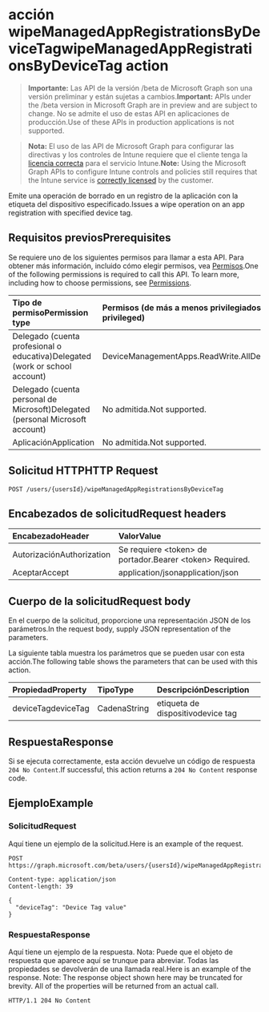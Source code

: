# <a name="wipemanagedappregistrationsbydevicetag-action"></a><span data-ttu-id="33500-101">acción wipeManagedAppRegistrationsByDeviceTag</span><span class="sxs-lookup"><span data-stu-id="33500-101">wipeManagedAppRegistrationsByDeviceTag action</span></span>

> <span data-ttu-id="33500-102">**Importante:** Las API de la versión /beta de Microsoft Graph son una versión preliminar y están sujetas a cambios.</span><span class="sxs-lookup"><span data-stu-id="33500-102">**Important:** APIs under the /beta version in Microsoft Graph are in preview and are subject to change.</span></span> <span data-ttu-id="33500-103">No se admite el uso de estas API en aplicaciones de producción.</span><span class="sxs-lookup"><span data-stu-id="33500-103">Use of these APIs in production applications is not supported.</span></span>

> <span data-ttu-id="33500-104">**Nota:** El uso de las API de Microsoft Graph para configurar las directivas y los controles de Intune requiere que el cliente tenga la [licencia correcta](https://go.microsoft.com/fwlink/?linkid=839381) para el servicio Intune.</span><span class="sxs-lookup"><span data-stu-id="33500-104">**Note:** Using the Microsoft Graph APIs to configure Intune controls and policies still requires that the Intune service is [correctly licensed](https://go.microsoft.com/fwlink/?linkid=839381) by the customer.</span></span>

<span data-ttu-id="33500-105">Emite una operación de borrado en un registro de la aplicación con la etiqueta del dispositivo especificado.</span><span class="sxs-lookup"><span data-stu-id="33500-105">Issues a wipe operation on an app registration with specified device tag.</span></span>
## <a name="prerequisites"></a><span data-ttu-id="33500-106">Requisitos previos</span><span class="sxs-lookup"><span data-stu-id="33500-106">Prerequisites</span></span>
<span data-ttu-id="33500-p102">Se requiere uno de los siguientes permisos para llamar a esta API. Para obtener más información, incluido cómo elegir permisos, vea [Permisos](../../../concepts/permissions_reference.md).</span><span class="sxs-lookup"><span data-stu-id="33500-p102">One of the following permissions is required to call this API. To learn more, including how to choose permissions, see [Permissions](../../../concepts/permissions_reference.md).</span></span>

|<span data-ttu-id="33500-109">Tipo de permiso</span><span class="sxs-lookup"><span data-stu-id="33500-109">Permission type</span></span>|<span data-ttu-id="33500-110">Permisos (de más a menos privilegiados)</span><span class="sxs-lookup"><span data-stu-id="33500-110">Permissions (from most to least privileged)</span></span>|
|:---|:---|
|<span data-ttu-id="33500-111">Delegado (cuenta profesional o educativa)</span><span class="sxs-lookup"><span data-stu-id="33500-111">Delegated (work or school account)</span></span>|<span data-ttu-id="33500-112">DeviceManagementApps.ReadWrite.All</span><span class="sxs-lookup"><span data-stu-id="33500-112">DeviceManagementApps.ReadWrite.All</span></span>|
|<span data-ttu-id="33500-113">Delegado (cuenta personal de Microsoft)</span><span class="sxs-lookup"><span data-stu-id="33500-113">Delegated (personal Microsoft account)</span></span>|<span data-ttu-id="33500-114">No admitida.</span><span class="sxs-lookup"><span data-stu-id="33500-114">Not supported.</span></span>|
|<span data-ttu-id="33500-115">Aplicación</span><span class="sxs-lookup"><span data-stu-id="33500-115">Application</span></span>|<span data-ttu-id="33500-116">No admitida.</span><span class="sxs-lookup"><span data-stu-id="33500-116">Not supported.</span></span>|

## <a name="http-request"></a><span data-ttu-id="33500-117">Solicitud HTTP</span><span class="sxs-lookup"><span data-stu-id="33500-117">HTTP Request</span></span>
<!-- {
  "blockType": "ignored"
}
-->
``` http
POST /users/{usersId}/wipeManagedAppRegistrationsByDeviceTag
```

## <a name="request-headers"></a><span data-ttu-id="33500-118">Encabezados de solicitud</span><span class="sxs-lookup"><span data-stu-id="33500-118">Request headers</span></span>
|<span data-ttu-id="33500-119">Encabezado</span><span class="sxs-lookup"><span data-stu-id="33500-119">Header</span></span>|<span data-ttu-id="33500-120">Valor</span><span class="sxs-lookup"><span data-stu-id="33500-120">Value</span></span>|
|:---|:---|
|<span data-ttu-id="33500-121">Autorización</span><span class="sxs-lookup"><span data-stu-id="33500-121">Authorization</span></span>|<span data-ttu-id="33500-122">Se requiere &lt;token&gt; de portador.</span><span class="sxs-lookup"><span data-stu-id="33500-122">Bearer &lt;token&gt; Required.</span></span>|
|<span data-ttu-id="33500-123">Aceptar</span><span class="sxs-lookup"><span data-stu-id="33500-123">Accept</span></span>|<span data-ttu-id="33500-124">application/json</span><span class="sxs-lookup"><span data-stu-id="33500-124">application/json</span></span>|

## <a name="request-body"></a><span data-ttu-id="33500-125">Cuerpo de la solicitud</span><span class="sxs-lookup"><span data-stu-id="33500-125">Request body</span></span>
<span data-ttu-id="33500-126">En el cuerpo de la solicitud, proporcione una representación JSON de los parámetros.</span><span class="sxs-lookup"><span data-stu-id="33500-126">In the request body, supply JSON representation of the parameters.</span></span>

<span data-ttu-id="33500-127">La siguiente tabla muestra los parámetros que se pueden usar con esta acción.</span><span class="sxs-lookup"><span data-stu-id="33500-127">The following table shows the parameters that can be used with this action.</span></span>

|<span data-ttu-id="33500-128">Propiedad</span><span class="sxs-lookup"><span data-stu-id="33500-128">Property</span></span>|<span data-ttu-id="33500-129">Tipo</span><span class="sxs-lookup"><span data-stu-id="33500-129">Type</span></span>|<span data-ttu-id="33500-130">Descripción</span><span class="sxs-lookup"><span data-stu-id="33500-130">Description</span></span>|
|:---|:---|:---|
|<span data-ttu-id="33500-131">deviceTag</span><span class="sxs-lookup"><span data-stu-id="33500-131">deviceTag</span></span>|<span data-ttu-id="33500-132">Cadena</span><span class="sxs-lookup"><span data-stu-id="33500-132">String</span></span>|<span data-ttu-id="33500-133">etiqueta de dispositivo</span><span class="sxs-lookup"><span data-stu-id="33500-133">device tag</span></span>|

## <a name="response"></a><span data-ttu-id="33500-134">Respuesta</span><span class="sxs-lookup"><span data-stu-id="33500-134">Response</span></span>
<span data-ttu-id="33500-135">Si se ejecuta correctamente, esta acción devuelve un código de respuesta `204 No Content`.</span><span class="sxs-lookup"><span data-stu-id="33500-135">If successful, this action returns a `204 No Content` response code.</span></span>

## <a name="example"></a><span data-ttu-id="33500-136">Ejemplo</span><span class="sxs-lookup"><span data-stu-id="33500-136">Example</span></span>

### <a name="request"></a><span data-ttu-id="33500-137">Solicitud</span><span class="sxs-lookup"><span data-stu-id="33500-137">Request</span></span>
<span data-ttu-id="33500-138">Aquí tiene un ejemplo de la solicitud.</span><span class="sxs-lookup"><span data-stu-id="33500-138">Here is an example of the request.</span></span>

``` http
POST https://graph.microsoft.com/beta/users/{usersId}/wipeManagedAppRegistrationsByDeviceTag

Content-type: application/json
Content-length: 39

{
  "deviceTag": "Device Tag value"
}
```

### <a name="response"></a><span data-ttu-id="33500-139">Respuesta</span><span class="sxs-lookup"><span data-stu-id="33500-139">Response</span></span>
<span data-ttu-id="33500-p103">Aquí tiene un ejemplo de la respuesta. Nota: Puede que el objeto de respuesta que aparece aquí se trunque para abreviar. Todas las propiedades se devolverán de una llamada real.</span><span class="sxs-lookup"><span data-stu-id="33500-p103">Here is an example of the response. Note: The response object shown here may be truncated for brevity. All of the properties will be returned from an actual call.</span></span>

``` http
HTTP/1.1 204 No Content
```



